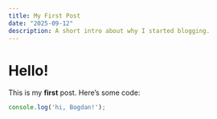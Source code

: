 ```yaml
---
title: My First Post
date: "2025-09-12"
description: A short intro about why I started blogging.
---
```


# Hello!

This is my **first** post. Here’s some code:

```ts
console.log('hi, Bogdan!');

